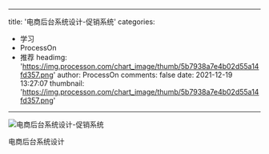 
---
title: '电商后台系统设计-促销系统'
categories: 
 - 学习
 - ProcessOn
 - 推荐
headimg: 'https://img.processon.com/chart_image/thumb/5b7938a7e4b02d55a14fd357.png'
author: ProcessOn
comments: false
date: 2021-12-19 13:27:07
thumbnail: 'https://img.processon.com/chart_image/thumb/5b7938a7e4b02d55a14fd357.png'
---

<div>   
<img class="thumb" alt="电商后台系统设计-促销系统" src="https://img.processon.com/chart_image/thumb/5b7938a7e4b02d55a14fd357.png" referrerpolicy="no-referrer">
<p>电商后台系统设计</p>  
</div>
            